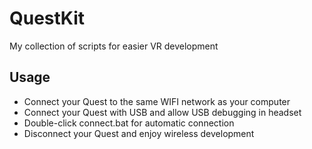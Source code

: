 # QuestKit
My collection of scripts for easier VR development
## Usage
- Connect your Quest to the same WIFI network as your computer
- Connect your Quest with USB and allow USB debugging in headset
- Double-click connect.bat for automatic connection
- Disconnect your Quest and enjoy wireless development
